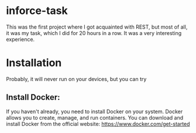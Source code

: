 # inforce-task
This was the first project where I got acquainted with REST, but most of all, it was my task, which I did for 20 hours in a row. It was a very interesting experience.
# Installation
Probably, it will never run on your devices, but you can try

## Install Docker:
If you haven't already, you need to install Docker on your system. Docker allows you to create, manage, and run containers. You can download and install Docker from the official website: 
https://www.docker.com/get-started
